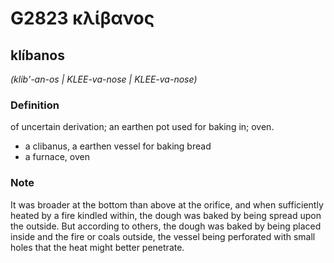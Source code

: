 # G2823 κλίβανος

## klíbanos

_(klib'-an-os | KLEE-va-nose | KLEE-va-nose)_

### Definition

of uncertain derivation; an earthen pot used for baking in; oven.

- a clibanus, a earthen vessel for baking bread
- a furnace, oven

### Note

It was broader at the bottom than above at the orifice, and when sufficiently heated by a fire kindled within, the dough was baked by being spread upon the outside. But according to others, the dough was baked by being placed inside and the fire or coals outside, the vessel being perforated with small holes that the heat might better penetrate.

